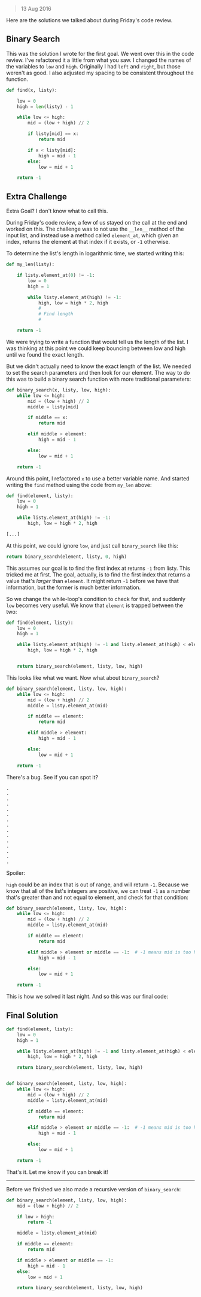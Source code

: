 >13 Aug 2016

Here are the solutions we talked about during Friday's code review.

Binary Search
----

This was the solution I wrote for the first goal. We went over this in the code review. I've refactored it a little from what you saw. I changed the names of the variables to `low` and `high`. Originally I had `left` and `right`, but those weren't as good. I also adjusted my spacing to be consistent throughout the function.


```python
def find(x, listy):

    low = 0
    high = len(listy) - 1

    while low <= high:
        mid = (low + high) // 2

        if listy[mid] == x:
            return mid

        if x < listy[mid]:
            high = mid - 1
        else:
            low = mid + 1

    return -1
```

Extra Challenge
----

Extra Goal? I don't know what to call this.

During Friday's code review, a few of us stayed on the call at the end and worked on this. The challenge was to not use the `__len__` method of the input list, and instead use a method called `element_at`, which given an index, returns the element at that index if it exists, or `-1` otherwise.

To determine the list's length in logarithmic time, we started writing this:

```python
def my_len(listy):

    if listy.element_at(0) != -1:
        low = 0
        high = 1

        while listy.element_at(high) != -1:
            high, low = high * 2, high
            #
            # Find length
            #

    return -1
```

We were trying to write a function that would tell us the length of the list. I was thinking at this point we could keep bouncing between low and high until we found the exact length.

But we didn't actually need to know the exact length of the list. We needed to set the search parameters and then look for our element. The way to do this was to build a binary search function with more traditional parameters:

```python
def binary_search(x, listy, low, high):
    while low <= high:
        mid = (low + high) // 2
        middle = listy[mid]

        if middle == x:
            return mid

        elif middle > element:
            high = mid - 1

        else:
            low = mid + 1

    return -1
```

Around this point, I refactored `x` to use a better variable name. And started writing the `find` method using the code from `my_len` above:

```python
def find(element, listy):
    low = 0
    high = 1

    while listy.element_at(high) != -1:
        high, low = high * 2, high

[...]
```

At this point, we could ignore `low`, and just call `binary_search` like this:

```python
return binary_search(element, listy, 0, high)
```

This assumes our goal is to find the first index at returns `-1` from listy. This tricked me at first. The goal, actually, is to find the first index that returns a value that's _larger_ than `element`. It might return `-1` before we have that information, but the former is much better information.

So we change the while-loop's condition to check for that, and suddenly `low` becomes very useful. We know that `element` is trapped between the two:

```python
def find(element, listy):
    low = 0
    high = 1

    while listy.element_at(high) != -1 and listy.element_at(high) < element:
        high, low = high * 2, high


    return binary_search(element, listy, low, high)
```

This looks like what we want. Now what about `binary_search`?

```python
def binary_search(element, listy, low, high):
    while low <= high:
        mid = (low + high) // 2
        middle = listy.element_at(mid)

        if middle == element:
            return mid

        elif middle > element:
            high = mid - 1

        else:
            low = mid + 1

    return -1
```

There's a bug. See if you can spot it?

```
.
.
.
.
.
.
.
.
.
.
.
.
.
.
.
```

Spoiler:

`high` could be an index that is out of range, and will return `-1`. Because we know that all of the list's integers are positive, we can treat `-1` as a number that's greater than and not equal to element, and check for that condition:

```python
def binary_search(element, listy, low, high):
    while low <= high:
        mid = (low + high) // 2
        middle = listy.element_at(mid)

        if middle == element:
            return mid

        elif middle > element or middle == -1:  # -1 means mid is too high also
            high = mid - 1

        else:
            low = mid + 1

    return -1
```

This is how we solved it last night. And so this was our final code:


Final Solution
----

```python
def find(element, listy):
    low = 0
    high = 1

    while listy.element_at(high) != -1 and listy.element_at(high) < element:
        high, low = high * 2, high

    return binary_search(element, listy, low, high)


def binary_search(element, listy, low, high):
    while low <= high:
        mid = (low + high) // 2
        middle = listy.element_at(mid)

        if middle == element:
            return mid

        elif middle > element or middle == -1:  # -1 means mid is too high also
            high = mid - 1

        else:
            low = mid + 1

    return -1
```

That's it. Let me know if you can break it!

----

Before we finished we also made a recursive version of `binary_search`:

```python
def binary_search(element, listy, low, high):
    mid = (low + high) // 2

    if low > high:
        return -1

    middle = listy.element_at(mid)

    if middle == element:
        return mid

    if middle > element or middle == -1:
        high = mid - 1
    else:
        low = mid + 1

    return binary_search(element, listy, low, high)
```
